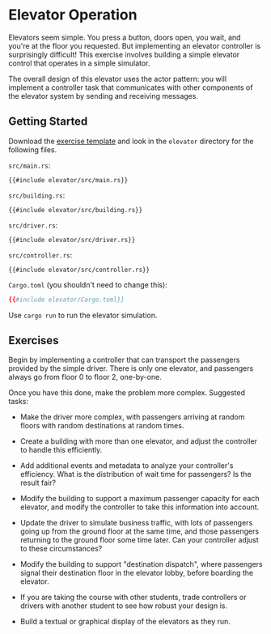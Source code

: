 # Elevator Operation

Elevators seem simple. You press a button, doors open, you wait, and you're at
the floor you requested. But implementing an elevator controller is surprisingly
difficult! This exercise involves building a simple elevator control that
operates in a simple simulator.

The overall design of this elevator uses the actor pattern: you will implement a
controller task that communicates with other components of the elevator system
by sending and receiving messages.

## Getting Started

Download the [exercise template](../../comprehensive-rust-exercises.zip) and look in the `elevator`
directory for the following files.

`src/main.rs`:

<!-- File src/main.rs -->

```rust,compile_fail
{{#include elevator/src/main.rs}}
```

`src/building.rs`:

<!-- File src/building.rs -->

```rust,compile_fail
{{#include elevator/src/building.rs}}
```

`src/driver.rs`:

<!-- File src/driver.rs -->

```rust,compile_fail
{{#include elevator/src/driver.rs}}
```

`src/controller.rs`:

<!-- File src/controller.rs -->

```rust,compile_fail
{{#include elevator/src/controller.rs}}
```

`Cargo.toml` (you shouldn't need to change this):

<!-- File Cargo.toml -->

```toml
{{#include elevator/Cargo.toml}}
```

Use `cargo run` to run the elevator simulation.

## Exercises

Begin by implementing a controller that can transport the passengers provided by
the simple driver. There is only one elevator, and passengers always go from
floor 0 to floor 2, one-by-one.

Once you have this done, make the problem more complex. Suggested tasks:

 * Make the driver more complex, with passengers arriving at random floors with
   random destinations at random times.

 * Create a building with more than one elevator, and adjust the controller to
   handle this efficiently.

 * Add additional events and metadata to analyze your controller's efficiency.
   What is the distribution of wait time for passengers? Is the result fair?

 * Modify the building to support a maximum passenger capacity for each
   elevator, and modify the controller to take this information into account.

 * Update the driver to simulate business traffic, with lots of passengers going
   up from the ground floor at the same time, and those passengers returning to
   the ground floor some time later. Can your controller adjust to these
   circumstances?

 * Modify the building to support "destination dispatch", where passengers
   signal their destination floor in the elevator lobby, before boarding the
   elevator.

 * If you are taking the course with other students, trade controllers or
   drivers with another student to see how robust your design is.

 * Build a textual or graphical display of the elevators as they run.
